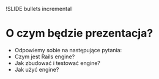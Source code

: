 !SLIDE bullets incremental
# O czym będzie prezentacja? #

* Odpowiemy sobie na następujące pytania:
* Czym jest Rails engine?
* Jak zbudować i testować engine?
* Jak użyć engine?
